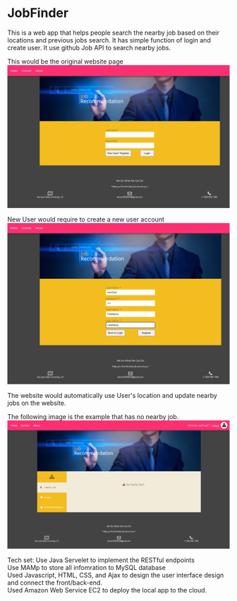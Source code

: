 # JobFinder
 This is a web app that helps people search the nearby job based on their locations and previous jobs search.
 It has simple function of login and create user.
 It use github Job API to search nearby jobs.
 
 This would be the original website page 
![Image](https://github.com/SungYinYang/JobFinder/blob/master/img/login%20page.png)
 
 New User would require to create a new user account
![Image](https://github.com/SungYinYang/JobFinder/blob/master/img/Create%20User%20and%20Password.png)

 The website would automatically use User's location and update nearby jobs on the website.
 
 The following image is the example that has no nearby job.
 ![Image](https://github.com/SungYinYang/JobFinder/blob/master/img/Website%20image%20if%20not%20job%20nearby.png)


Tech set:
Use Java Servelet to implement the RESTful endpoints  
Use MAMp to store all infomration to MySQL database  
Used Javascript, HTML, CSS, and Ajax to design the user interface design and connect the front/back-end.  
Used Amazon Web Service EC2 to deploy the local app to the cloud.  
